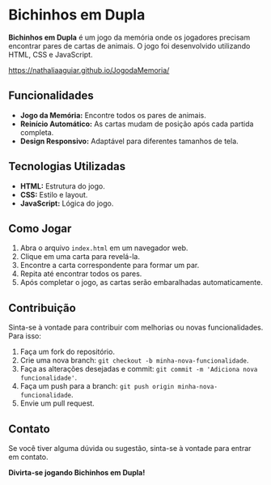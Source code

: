 # Bichinhos em Dupla

**Bichinhos em Dupla** é um jogo da memória onde os jogadores precisam encontrar pares de cartas de animais. O jogo foi desenvolvido utilizando HTML, CSS e JavaScript.


https://nathaliaaguiar.github.io/JogodaMemoria/

## Funcionalidades

- **Jogo da Memória:** Encontre todos os pares de animais.
- **Reinício Automático:** As cartas mudam de posição após cada partida completa.
- **Design Responsivo:** Adaptável para diferentes tamanhos de tela.

## Tecnologias Utilizadas

- **HTML:** Estrutura do jogo.
- **CSS:** Estilo e layout.
- **JavaScript:** Lógica do jogo.

## Como Jogar

1. Abra o arquivo `index.html` em um navegador web.
2. Clique em uma carta para revelá-la.
3. Encontre a carta correspondente para formar um par.
4. Repita até encontrar todos os pares.
5. Após completar o jogo, as cartas serão embaralhadas automaticamente.

## Contribuição

Sinta-se à vontade para contribuir com melhorias ou novas funcionalidades. Para isso:

1. Faça um fork do repositório.
2. Crie uma nova branch: `git checkout -b minha-nova-funcionalidade`.
3. Faça as alterações desejadas e commit: `git commit -m 'Adiciona nova funcionalidade'`.
4. Faça um push para a branch: `git push origin minha-nova-funcionalidade`.
5. Envie um pull request.

## Contato

Se você tiver alguma dúvida ou sugestão, sinta-se à vontade para entrar em contato.

**Divirta-se jogando Bichinhos em Dupla!**
